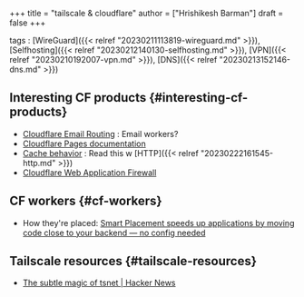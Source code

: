 +++
title = "tailscale & cloudflare"
author = ["Hrishikesh Barman"]
draft = false
+++

tags
: [WireGuard]({{< relref "20230211113819-wireguard.md" >}}), [Selfhosting]({{< relref "20230212140130-selfhosting.md" >}}), [VPN]({{< relref "20230210192007-vpn.md" >}}), [DNS]({{< relref "20230213152146-dns.md" >}})


## Interesting CF products {#interesting-cf-products}

-   [Cloudflare Email Routing](https://developers.cloudflare.com/email-routing/) : Email workers?
-   [Cloudflare Pages documentation](https://developers.cloudflare.com/pages/)
-   [Cache behavior](https://developers.cloudflare.com/cache/concepts/cache-behavior/) : Read this w [HTTP]({{< relref "20230222161545-http.md" >}})
-   [Cloudflare Web Application Firewall](https://developers.cloudflare.com/waf/)


## CF workers {#cf-workers}

-   How they're placed: [Smart Placement speeds up applications by moving code close to your backend — no config needed](https://blog.cloudflare.com/announcing-workers-smart-placement/)


## Tailscale resources {#tailscale-resources}

-   [The subtle magic of tsnet | Hacker News](https://news.ycombinator.com/item?id=36679763)

